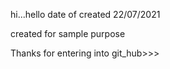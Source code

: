hi...hello
date of created 22/07/2021





created for  sample purpose


Thanks for entering into git_hub>>>
